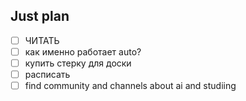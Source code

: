 ## Just plan
- [ ] ЧИТАТЬ
- [ ] как именно работает auto?
- [ ] купить стерку для доски
- [ ] расписать 
- [ ] find community and channels about ai and studiing
